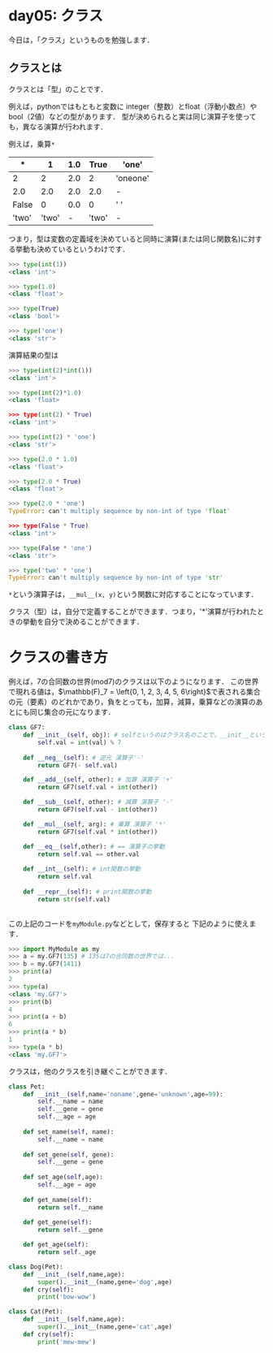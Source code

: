 # day05: クラス

今日は，「クラス」というものを勉強します．

## クラスとは

クラスとは「型」のことです．

例えば，pythonではもともと変数に integer（整数）とfloat（浮動小数点）やbool（2値）などの型があります．
型が決められると実は同じ演算子を使っても，異なる演算が行われます．

例えば，乗算`*`

|  * |    1  |  1.0 | True | 'one' |
|---|---|---|---|---|
| 2 |  2  |  2.0 |    2  | 'oneone'   |
|2.0 |  2.0  | 2.0  | 2.0  |  -  |
|False|  0  |  0.0  |  0  |  ' '  |
|'two'|  'two'  |  -  |  'two'    |    -  |


つまり，型は変数の定義域を決めていると同時に演算(または同じ関数名)に対する挙動も決めているというわけです．

```py
>>> type(int(1))
<class 'int'>

>>> type(1.0)
<class 'float'>

>>> type(True)
<class 'bool'>

>>> type('one')
<class 'str'>
```

演算結果の型は

```py
>>> type(int(2)*int(1))
<class 'int'>

>>> type(int(2)*1.0)
<class 'float>

>>> type(int(2) * True) 
<class 'int'>

>>> type(int(2) * 'one')
<class 'str'>

>>> type(2.0 * 1.0)
<class 'float'>

>>> type(2.0 * True)
<class 'float'>

>>> type(2.0 * 'one')
TypeError: can't multiply sequence by non-int of type 'float'

>>> type(False * True)
<class 'int'>

>>> type(False * 'one')
<class 'str'>

>>> type('two' * 'one')
TypeError: can't multiply sequence by non-int of type 'str'
```

`*`という演算子は，`__mul__(x, y)`という関数に対応することになっています．

クラス（型）は，自分で定義することができます．つまり，'*'演算が行われたときの挙動を自分で決めることができます．

# クラスの書き方

例えば，7の合同数の世界(mod7)のクラスは以下のようになります．
この世界で現れる値は，$\mathbb(F)_7 = \left{0, 1, 2, 3, 4, 5, 6\right}$で表される集合の元（要素）のどれかであり，負をとっても，加算，減算，乗算などの演算のあとにも同じ集合の元になります．

```py
class GF7: 
    def __init__(self, obj): # selfというのはクラス名のことで，__init__という関数は，GF7(val)の挙動を決めます．
        self.val = int(val) % 7
    
    def __neg__(self): # 逆元 演算子'-'
        return GF7(- self.val)

    def __add__(self, other): # 加算 演算子 '+'
        return GF7(self.val + int(other))

    def __sub__(self, other): # 減算 演算子 '-'
        return GF7(self.val - int(other))

    def __mul__(self, arg): # 乗算 演算子 '*'
        return GF7(self.val * int(other))

    def __eq__(self,other): # == 演算子の挙動
        return self.val == other.val
    
    def __int__(self): # int関数の挙動
        return self.val
    
    def __repr__(self): # print関数の挙動
        return str(self.val)
    

```

この上記のコードを`myModule.py`などとして，保存すると
下記のように使えます．

```py
>>> import MyModule as my
>>> a = my.GF7(135) # 135は7の合同数の世界では...
>>> b = my.GF7(1411)
>>> print(a)
2
>>> type(a)
<class 'my.GF7'>
>>> print(b)
4
>>> print(a + b)
6
>>> print(a * b)
1
>>> type(a * b)
<class 'my.GF7'>
```

クラスは，他のクラスを引き継ぐことができます．

```py
class Pet: 
    def __init__(self,name='noname',gene='unknown',age=99):
        self.__name = name
        self.__gene = gene
        self.__age = age
    
    def set_name(self, name):
        self.__name = name
    
    def set_gene(self, gene):
        self.__gene = gene
    
    def set_age(self,age):
        self.__age = age
    
    def get_name(self):
        return self.__name
    
    def get_gene(self):
        return self.__gene

    def get_age(self):
        return self._age
```



```py
class Dog(Pet):
    def __init__(self,name,age):
        super().__init__(name,gene='dog',age)
    def cry(self):
        print('bow-wow')

class Cat(Pet):
    def __init__(self,name,age):
        super().__init__(name,gene='cat',age)
    def cry(self):
        print('mew-mew')

```



    
